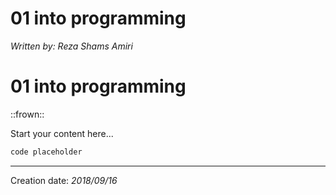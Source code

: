 # 01 into programming
_Written by: Reza Shams Amiri_
# 01 into programming

::frown::

Start your content here...

``` sh
code placeholder
```

* * *
Creation date: _2018/09/16_
